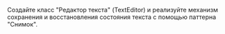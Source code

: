 Создайте класс "Редактор текста" (TextEditor) и реализуйте механизм сохранения и восстановления состояния текста с помощью паттерна "Снимок".